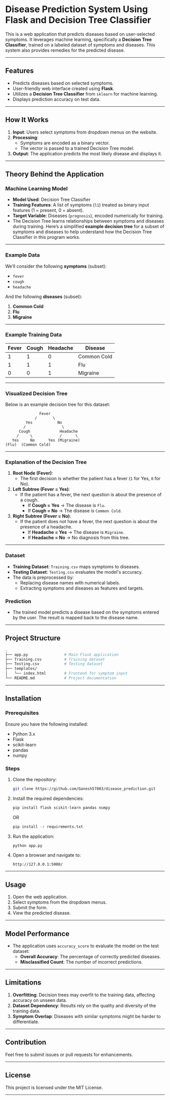 
# Disease Prediction System Using Flask and Decision Tree Classifier

This is a web application that predicts diseases based on user-selected symptoms. It leverages machine learning, specifically a **Decision Tree Classifier**, trained on a labeled dataset of symptoms and diseases.
This system also provides remedies for the predicted disease.

---

## Features
- Predicts diseases based on selected symptoms.
- User-friendly web interface created using **Flask**.
- Utilizes a **Decision Tree Classifier** from `sklearn` for machine learning.
- Displays prediction accuracy on test data.

---

## How It Works

1. **Input**: Users select symptoms from dropdown menus on the website.
2. **Processing**:
   - Symptoms are encoded as a binary vector.
   - The vector is passed to a trained Decision Tree model.
3. **Output**: The application predicts the most likely disease and displays it.

---

## Theory Behind the Application

### Machine Learning Model

- **Model Used**: Decision Tree Classifier
- **Training Features**: A list of symptoms (`l1`) treated as binary input features (1 = present, 0 = absent).
- **Target Variable**: Diseases (`prognosis`), encoded numerically for training.
- The Decision Tree learns relationships between symptoms and diseases during training.
Here’s a simplified **example decision tree** for a subset of symptoms and diseases to help understand how the Decision Tree Classifier in this program works.

---

### Example Data
We’ll consider the following **symptoms** (subset):
- `fever`
- `cough`
- `headache`

And the following **diseases** (subset):
1. **Common Cold**
2. **Flu**
3. **Migraine**

---

### Example Training Data
| Fever | Cough | Headache | Disease          |
|-------|-------|----------|------------------|
| 1     | 1     | 0        | Common Cold      |
| 1     | 1     | 1        | Flu              |
| 0     | 0     | 1        | Migraine         |

---

### Visualized Decision Tree

Below is an example decision tree for this dataset:

```
               Fever
             /       \
         Yes           No
        /                \
      Cough             Headache
     /     \            /      \
   Yes     No      Yes (Migraine)
(Flu)  (Common Cold)
```

---

### Explanation of the Decision Tree
1. **Root Node (Fever)**:
   - The first decision is whether the patient has a fever (`1` for Yes, `0` for No).
2. **Left Subtree (Fever = Yes)**:
   - If the patient has a fever, the next question is about the presence of a cough.
     - If **Cough = Yes** → The disease is `Flu`.
     - If **Cough = No** → The disease is `Common Cold`.
3. **Right Subtree (Fever = No)**:
   - If the patient does not have a fever, the next question is about the presence of a headache.
     - If **Headache = Yes** → The disease is `Migraine`.
     - If **Headache = No** → No diagnosis from this tree.

---


### Dataset
- **Training Dataset**: `Training.csv` maps symptoms to diseases.
- **Testing Dataset**: `Testing.csv` evaluates the model's accuracy.
- The data is preprocessed by:
  - Replacing disease names with numerical labels.
  - Extracting symptoms and diseases as features and targets.

### Prediction
- The trained model predicts a disease based on the symptoms entered by the user. The result is mapped back to the disease name.

---

## Project Structure
```bash
.
├── app.py                # Main Flask application
├── Training.csv          # Training dataset
├── Testing.csv           # Testing dataset
├── templates/
│   └── index.html        # Frontend for symptom input
└── README.md             # Project documentation
```
---

## Installation

### Prerequisites
Ensure you have the following installed:
- Python 3.x
- Flask
- scikit-learn
- pandas
- numpy

### Steps
1. Clone the repository:
   ```bash
   git clone https://github.com/Ganesh57803/disease_prediction.git
   ```
2. Install the required dependencies:
   ```bash
   pip install flask scikit-learn pandas numpy
   ```
   OR

   ```bash
   pip install -r requirements.txt
   ```
   
3. Run the application:
   ```bash
   python app.py
   ```
4. Open a browser and navigate to:
   ```
   http://127.0.0.1:5000/
   ```

---

## Usage

1. Open the web application.
2. Select symptoms from the dropdown menus.
3. Submit the form.
4. View the predicted disease.

---

## Model Performance

- The application uses `accuracy_score` to evaluate the model on the test dataset:
  - **Overall Accuracy**: The percentage of correctly predicted diseases.
  - **Misclassified Count**: The number of incorrect predictions.

---

## Limitations

1. **Overfitting**: Decision trees may overfit to the training data, affecting accuracy on unseen data.
2. **Dataset Dependency**: Results rely on the quality and diversity of the training data.
3. **Symptom Overlap**: Diseases with similar symptoms might be harder to differentiate.

---

## Contribution

Feel free to submit issues or pull requests for enhancements.

---

## License

This project is licensed under the MIT License.

---

